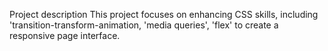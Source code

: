 Project description
This project focuses on enhancing CSS skills, including 'transition-transform-animation, 'media queries', 'flex' to create a responsive page interface.
